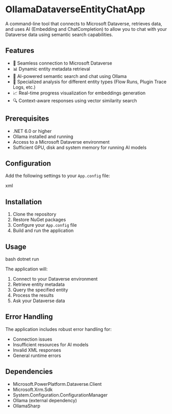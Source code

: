 ﻿# OllamaDataverseEntityChatApp

A command-line tool that connects to Microsoft Dataverse, retrieves data, and uses AI (Embedding and ChatCompletion) to allow you to chat with your Dataverse data using semantic search capabilities.

## Features

- 🔌 Seamless connection to Microsoft Dataverse
- 📊 Dynamic entity metadata retrieval
- 🤖 AI-powered semantic search and chat using Ollama
- 🎯 Specialized analysis for different entity types (Flow Runs, Plugin Trace Logs, etc.)
- 📈 Real-time progress visualization for embeddings generation
- 🔍 Context-aware responses using vector similarity search

## Prerequisites

- .NET 6.0 or higher
- Ollama installed and running
- Access to a Microsoft Dataverse environment
- Sufficient GPU, disk and system memory for running AI models

## Configuration

Add the following settings to your `App.config` file:

xml
<configuration>
<appSettings>
    <add key="DataverseConnectionString" value="AuthType=ClientSecret;url=;ClientId=;ClientSecret=" />
    <add key="AIModel" value="llama3" />
    <add key="OllamaHost" value="Enter Ollama host IP address here" />
    <add key="OllamaPort" value="Enter Ollama port number here" />
    <add key="MaxRecords" value="10" />
</appSettings>
</configuration>


## Installation

1. Clone the repository
2. Restore NuGet packages
3. Configure your `App.config` file
4. Build and run the application

## Usage

bash
dotnet run


The application will:
1. Connect to your Dataverse environment
2. Retrieve entity metadata
3. Query the specified entity
4. Process the results
5. Ask your Dataverse data

## Error Handling

The application includes robust error handling for:
- Connection issues
- Insufficient resources for AI models
- Invalid XML responses
- General runtime errors

## Dependencies

- Microsoft.PowerPlatform.Dataverse.Client
- Microsoft.Xrm.Sdk
- System.Configuration.ConfigurationManager
- Ollama (external dependency)
- OllamaSharp
